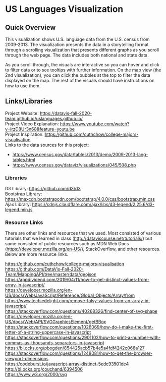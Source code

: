 # US Languages Visualization

## Quick Overview
This visualization shows U.S. language data from the U.S. census from 2009-2013. The visualization presents the data in a storytelling format through a scrolling visualization that presents different graphs as you scroll through the web page. The data includes both national and state data.

As you scroll through, the visuals are interactive so you can hover and click to filter data or to see tooltips with further information. On the map view (the 2nd visualization), you can click the bubbles at the top to filter the data displayed on the map. The rest of the visuals should have instructions on how to use them.

## Links/Libraries

Project Website: https://datavis-fall-2020-team.github.io/uslanguages.github.io/ <br>
Project Video Explanation: https://www.youtube.com/watch?v=irzD8Ur3n68&feature=youtu.be <br>
Project Inspiration:  https://github.com/cuthchow/college-majors-visualisation <br>
Links to the data sources for this project: 
  * https://www.census.gov/data/tables/2013/demo/2009-2013-lang-tables.html
  * https://www.census.gov/dataviz/visualizations/045/508.php

### Libraries
D3 Library: https://github.com/d3/d3 <br>
Bootstrap Library: https://maxcdn.bootstrapcdn.com/bootstrap/4.0.0/css/bootstrap.min.css <br>
Ajax Library: https://cdnjs.cloudflare.com/ajax/libs/d3-legend/2.25.6/d3-legend.min.js

### Resource Links
There are other links and resources that we used. Most consisted of various tutorials that we learned in class (http://dataviscourse.net/tutorials/) but some consisted of public resources such as MDN Web Docs (https://developer.mozilla.org/en-US/), StackOverflow, and other resources. Below are more resource links.<br>

https://github.com/cuthchow/college-majors-visualisation <br>
https://github.com/DataVis-Fall-2020-Team/MappingAPI/tree/master/data/geojson <br>
https://appdividend.com/2019/04/11/how-to-get-distinct-values-from-array-in-javascript/ <br>
https://developer.mozilla.org/en-US/docs/Web/JavaScript/Reference/Global_Objects/Array/from <br>
https://www.techiedelight.com/remove-falsy-values-from-an-array-in-javascript/ <br>
https://stackoverflow.com/questions/40268326/find-center-of-svg-shape <br>
https://developer.mozilla.org/en-US/docs/Web/API/SVGGraphicsElement/getBBox <br>
https://stackoverflow.com/questions/1026069/how-do-i-make-the-first-letter-of-a-string-uppercase-in-javascript <br>
https://stackoverflow.com/questions/2901102/how-to-print-a-number-with-commas-as-thousands-separators-in-javascript <br>
https://bl.ocks.org/pbogden/854425acb57b4e5a4fdf4242c068a127 <br>
https://stackoverflow.com/questions/1248081/how-to-get-the-browser-viewport-dimensions <br>
https://codeburst.io/javascript-array-distinct-5edc93501dc4 <br>
http://bl.ocks.org/couchand/6394506 <br>
https://www.w3.org/2000/svg <br>
